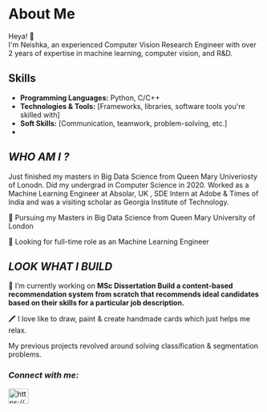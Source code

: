 # About Me

Heya! 👋 
<br>
I'm Neishka, an experienced Computer Vision Research Engineer with over 2 years of expertise in machine learning, computer vision, and R&D. 

## Skills

- **Programming Languages:** Python, C/C++ 
- **Technologies & Tools:** [Frameworks, libraries, software tools you're skilled with]
- **Soft Skills:** [Communication, teamwork, problem-solving, etc.]
- 

## *WHO AM I ?*
Just finished my masters in Big Data Science from Queen Mary Univeriosty of Lonodn. 
Did my undergrad in Computer Science in 2020. 
Worked as a Machine Learning Engineer at Absolar, UK , SDE Intern at Adobe & Times of India and was a visiting scholar as Georgia Institute of Technology. 

💫 Pursuing my Masters in Big Data Science from Queen Mary University of London

💫 Looking for full-time role as an Machine Learning Engineer

## *LOOK WHAT I BUILD*


 
 🔭 I’m currently working on **MSc Dissertation Build a content-based recommendation system from scratch that recommends ideal candidates based on their skills for a particular job description.** 
 
 🖍 I love like to draw, paint & create handmade cards which just helps me relax. 

My previous projects revolved around solving classification & segmentation problems. 



<h3 align="left"> <i> Connect with me: </i> </h3>
<p align="left">
<a href="https://linkedin.com/in/https://www.linkedin.com/in/neickz/" target="blank"><img align="center" src="https://raw.githubusercontent.com/rahuldkjain/github-profile-readme-generator/master/src/images/icons/Social/linked-in-alt.svg" alt="https://www.linkedin.com/in/neickz/" height="30" width="40" /></a>



<!---
neishka998/neishka998 is a ✨ special ✨ repository because its `README.md` (this file) appears on your GitHub profile.
You can click the Preview link to take a look at your changes.
--->
